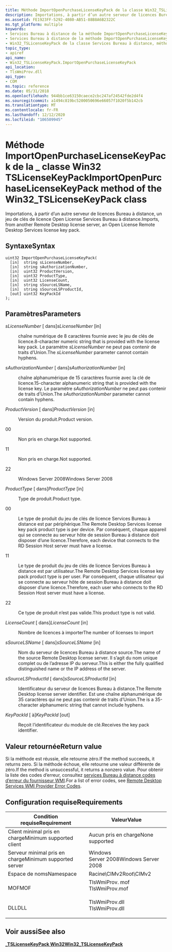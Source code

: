 ```yaml
---
title: Méthode ImportOpenPurchaseLicenseKeyPack de la classe Win32_TSLicenseKeyPack
description: Importations, à partir d’un autre serveur de licences Bureau à distance, un jeu de clés de licence Open License Services Bureau à distance.
ms.assetid: FE1923FF-5292-4080-AB51-88B8A6B2322C
ms.tgt_platform: multiple
keywords:
- Services Bureau à distance de la méthode ImportOpenPurchaseLicenseKeyPack
- Services Bureau à distance de la méthode ImportOpenPurchaseLicenseKeyPack, classe Win32_TSLicenseKeyPack
- Win32_TSLicenseKeyPack de la classe Services Bureau à distance, méthode ImportOpenPurchaseLicenseKeyPack
topic_type:
- apiref
api_name:
- Win32_TSLicenseKeyPack.ImportOpenPurchaseLicenseKeyPack
api_location:
- TlsWmiProv.dll
api_type:
- COM
ms.topic: reference
ms.date: 05/31/2018
ms.openlocfilehash: 944bb1ce63150caece2cbc247af24542fde2d4f4
ms.sourcegitcommit: a1494c819bc5200050696e66057f1020f5b142cb
ms.translationtype: MT
ms.contentlocale: fr-FR
ms.lasthandoff: 12/12/2020
ms.locfileid: "106509945"
---
```

# <a name="importopenpurchaselicensekeypack-method-of-the-win32_tslicensekeypack-class"></a><span data-ttu-id="9c02b-106">Méthode ImportOpenPurchaseLicenseKeyPack de la \_ classe Win32 TSLicenseKeyPack</span><span class="sxs-lookup"><span data-stu-id="9c02b-106">ImportOpenPurchaseLicenseKeyPack method of the Win32\_TSLicenseKeyPack class</span></span>

<span data-ttu-id="9c02b-107">Importations, à partir d’un autre serveur de licences Bureau à distance, un jeu de clés de licence Open License Services Bureau à distance.</span><span class="sxs-lookup"><span data-stu-id="9c02b-107">Imports, from another Remote Desktop license server, an Open License Remote Desktop Services license key pack.</span></span>

## <a name="syntax"></a><span data-ttu-id="9c02b-108">Syntaxe</span><span class="sxs-lookup"><span data-stu-id="9c02b-108">Syntax</span></span>


```mof
uint32 ImportOpenPurchaseLicenseKeyPack(
  [in]  string sLicenseNumber,
  [in]  string sAuthorizationNumber,
  [in]  uint32 ProductVersion,
  [in]  uint32 ProductType,
  [in]  uint32 LicenseCount,
  [in]  string sSourceLSName,
  [in]  string sSourceLSProductId,
  [out] uint32 KeyPackId
);
```



## <a name="parameters"></a><span data-ttu-id="9c02b-109">Paramètres</span><span class="sxs-lookup"><span data-stu-id="9c02b-109">Parameters</span></span>

<dl> <dt>

<span data-ttu-id="9c02b-110">*sLicenseNumber* \[ dans\]</span><span class="sxs-lookup"><span data-stu-id="9c02b-110">*sLicenseNumber* \[in\]</span></span>
</dt> <dd>

<span data-ttu-id="9c02b-111">chaîne numérique de 8 caractères fournie avec le jeu de clés de licence.</span><span class="sxs-lookup"><span data-stu-id="9c02b-111">8-character numeric string that is provided with the license key pack.</span></span> <span data-ttu-id="9c02b-112">Le paramètre *sLicenseNumber* ne peut pas contenir de traits d’Union.</span><span class="sxs-lookup"><span data-stu-id="9c02b-112">The *sLicenseNumber* parameter cannot contain hyphens.</span></span>

</dd> <dt>

<span data-ttu-id="9c02b-113">*sAuthorizationNumber* \[ dans\]</span><span class="sxs-lookup"><span data-stu-id="9c02b-113">*sAuthorizationNumber* \[in\]</span></span>
</dt> <dd>

<span data-ttu-id="9c02b-114">chaîne alphanumérique de 15 caractères fournie avec la clé de licence.</span><span class="sxs-lookup"><span data-stu-id="9c02b-114">15-character alphanumeric string that is provided with the license key.</span></span> <span data-ttu-id="9c02b-115">Le paramètre *sAuthorizationNumber* ne peut pas contenir de traits d’Union.</span><span class="sxs-lookup"><span data-stu-id="9c02b-115">The *sAuthorizationNumber* parameter cannot contain hyphens.</span></span>

</dd> <dt>

<span data-ttu-id="9c02b-116">*ProductVersion* \[ dans\]</span><span class="sxs-lookup"><span data-stu-id="9c02b-116">*ProductVersion* \[in\]</span></span>
</dt> <dd>

<span data-ttu-id="9c02b-117">Version du produit.</span><span class="sxs-lookup"><span data-stu-id="9c02b-117">Product version.</span></span>

<dt>

<span data-ttu-id="9c02b-118">0</span><span class="sxs-lookup"><span data-stu-id="9c02b-118">0</span></span>
</dt> <dd>

<span data-ttu-id="9c02b-119">Non pris en charge.</span><span class="sxs-lookup"><span data-stu-id="9c02b-119">Not supported.</span></span>

</dd> <dt>

<span data-ttu-id="9c02b-120">1</span><span class="sxs-lookup"><span data-stu-id="9c02b-120">1</span></span>
</dt> <dd>

<span data-ttu-id="9c02b-121">Non pris en charge.</span><span class="sxs-lookup"><span data-stu-id="9c02b-121">Not supported.</span></span>

</dd> <dt>

<span data-ttu-id="9c02b-122">2</span><span class="sxs-lookup"><span data-stu-id="9c02b-122">2</span></span>
</dt> <dd>

<span data-ttu-id="9c02b-123">Windows Server 2008</span><span class="sxs-lookup"><span data-stu-id="9c02b-123">Windows Server 2008</span></span>

</dd> </dl> </dd> <dt>

<span data-ttu-id="9c02b-124">*ProductType* \[ dans\]</span><span class="sxs-lookup"><span data-stu-id="9c02b-124">*ProductType* \[in\]</span></span>
</dt> <dd>

<span data-ttu-id="9c02b-125">Type de produit.</span><span class="sxs-lookup"><span data-stu-id="9c02b-125">Product type.</span></span>

<dt>

<span data-ttu-id="9c02b-126">0</span><span class="sxs-lookup"><span data-stu-id="9c02b-126">0</span></span>
</dt> <dd>

<span data-ttu-id="9c02b-127">Le type de produit du jeu de clés de licence Services Bureau à distance est par périphérique.</span><span class="sxs-lookup"><span data-stu-id="9c02b-127">The Remote Desktop Services license key pack product type is per device.</span></span> <span data-ttu-id="9c02b-128">Par conséquent, chaque appareil qui se connecte au serveur hôte de session Bureau à distance doit disposer d’une licence.</span><span class="sxs-lookup"><span data-stu-id="9c02b-128">Therefore, each device that connects to the RD Session Host server must have a license.</span></span>

</dd> <dt>

<span data-ttu-id="9c02b-129">1</span><span class="sxs-lookup"><span data-stu-id="9c02b-129">1</span></span>
</dt> <dd>

<span data-ttu-id="9c02b-130">Le type de produit du jeu de clés de licence Services Bureau à distance est par utilisateur.</span><span class="sxs-lookup"><span data-stu-id="9c02b-130">The Remote Desktop Services license key pack product type is per user.</span></span> <span data-ttu-id="9c02b-131">Par conséquent, chaque utilisateur qui se connecte au serveur hôte de session Bureau à distance doit disposer d’une licence.</span><span class="sxs-lookup"><span data-stu-id="9c02b-131">Therefore, each user who connects to the RD Session Host server must have a license.</span></span>

</dd> <dt>

<span data-ttu-id="9c02b-132">2</span><span class="sxs-lookup"><span data-stu-id="9c02b-132">2</span></span>
</dt> <dd>

<span data-ttu-id="9c02b-133">Ce type de produit n’est pas valide.</span><span class="sxs-lookup"><span data-stu-id="9c02b-133">This product type is not valid.</span></span>

</dd> </dl> </dd> <dt>

<span data-ttu-id="9c02b-134">*LicenseCount* \[ dans\]</span><span class="sxs-lookup"><span data-stu-id="9c02b-134">*LicenseCount* \[in\]</span></span>
</dt> <dd>

<span data-ttu-id="9c02b-135">Nombre de licences à importer</span><span class="sxs-lookup"><span data-stu-id="9c02b-135">The number of licenses to import</span></span>

</dd> <dt>

<span data-ttu-id="9c02b-136">*sSourceLSName* \[ dans\]</span><span class="sxs-lookup"><span data-stu-id="9c02b-136">*sSourceLSName* \[in\]</span></span>
</dt> <dd>

<span data-ttu-id="9c02b-137">Nom du serveur de licences Bureau à distance source.</span><span class="sxs-lookup"><span data-stu-id="9c02b-137">The name of the source Remote Desktop license server.</span></span> <span data-ttu-id="9c02b-138">Il s’agit du nom unique complet ou de l’adresse IP du serveur.</span><span class="sxs-lookup"><span data-stu-id="9c02b-138">This is either the fully qualified distinguished name or the IP address of the server.</span></span>

</dd> <dt>

<span data-ttu-id="9c02b-139">*sSourceLSProductId* \[ dans\]</span><span class="sxs-lookup"><span data-stu-id="9c02b-139">*sSourceLSProductId* \[in\]</span></span>
</dt> <dd>

<span data-ttu-id="9c02b-140">Identificateur du serveur de licences Bureau à distance.</span><span class="sxs-lookup"><span data-stu-id="9c02b-140">The Remote Desktop license server identifier.</span></span> <span data-ttu-id="9c02b-141">Est une chaîne alphanumérique de 35 caractères qui ne peut pas contenir de traits d’Union.</span><span class="sxs-lookup"><span data-stu-id="9c02b-141">The is a 35-character alphanumeric string that cannot include hyphens.</span></span>

</dd> <dt>

<span data-ttu-id="9c02b-142">*KeyPackId* \[ à\]</span><span class="sxs-lookup"><span data-stu-id="9c02b-142">*KeyPackId* \[out\]</span></span>
</dt> <dd>

<span data-ttu-id="9c02b-143">Reçoit l’identificateur du module de clé.</span><span class="sxs-lookup"><span data-stu-id="9c02b-143">Receives the key pack identifier.</span></span>

</dd> </dl>

## <a name="return-value"></a><span data-ttu-id="9c02b-144">Valeur retournée</span><span class="sxs-lookup"><span data-stu-id="9c02b-144">Return value</span></span>

<span data-ttu-id="9c02b-145">Si la méthode est réussie, elle retourne zéro.</span><span class="sxs-lookup"><span data-stu-id="9c02b-145">If the method succeeds, it returns zero.</span></span> <span data-ttu-id="9c02b-146">Si la méthode échoue, elle retourne une valeur différente de zéro.</span><span class="sxs-lookup"><span data-stu-id="9c02b-146">If the method is unsuccessful, it returns a nonzero value.</span></span> <span data-ttu-id="9c02b-147">Pour obtenir la liste des codes d’erreur, consultez [services Bureau à distance codes d’erreur du fournisseur WMI](terminal-services-wmi-provider-error-codes.md).</span><span class="sxs-lookup"><span data-stu-id="9c02b-147">For a list of error codes, see [Remote Desktop Services WMI Provider Error Codes](terminal-services-wmi-provider-error-codes.md).</span></span>

## <a name="requirements"></a><span data-ttu-id="9c02b-148">Configuration requise</span><span class="sxs-lookup"><span data-stu-id="9c02b-148">Requirements</span></span>



| <span data-ttu-id="9c02b-149">Condition requise</span><span class="sxs-lookup"><span data-stu-id="9c02b-149">Requirement</span></span> | <span data-ttu-id="9c02b-150">Valeur</span><span class="sxs-lookup"><span data-stu-id="9c02b-150">Value</span></span> |
|-------------------------------------|-------------------------------------------------------------------------------------------|
| <span data-ttu-id="9c02b-151">Client minimal pris en charge</span><span class="sxs-lookup"><span data-stu-id="9c02b-151">Minimum supported client</span></span><br/> | <span data-ttu-id="9c02b-152">Aucun pris en charge</span><span class="sxs-lookup"><span data-stu-id="9c02b-152">None supported</span></span><br/>                                                                 |
| <span data-ttu-id="9c02b-153">Serveur minimal pris en charge</span><span class="sxs-lookup"><span data-stu-id="9c02b-153">Minimum supported server</span></span><br/> | <span data-ttu-id="9c02b-154">Windows Server 2008</span><span class="sxs-lookup"><span data-stu-id="9c02b-154">Windows Server 2008</span></span><br/>                                                            |
| <span data-ttu-id="9c02b-155">Espace de noms</span><span class="sxs-lookup"><span data-stu-id="9c02b-155">Namespace</span></span><br/>                | <span data-ttu-id="9c02b-156">Racine\\CIMv2</span><span class="sxs-lookup"><span data-stu-id="9c02b-156">Root\\CIMv2</span></span><br/>                                                                    |
| <span data-ttu-id="9c02b-157">MOF</span><span class="sxs-lookup"><span data-stu-id="9c02b-157">MOF</span></span><br/>                      | <dl> <span data-ttu-id="9c02b-158"><dt>TlsWmiProv. mof</dt></span><span class="sxs-lookup"><span data-stu-id="9c02b-158"><dt>TlsWmiProv.mof</dt></span></span> </dl> |
| <span data-ttu-id="9c02b-159">DLL</span><span class="sxs-lookup"><span data-stu-id="9c02b-159">DLL</span></span><br/>                      | <dl> <span data-ttu-id="9c02b-160"><dt>TlsWmiProv.dll</dt></span><span class="sxs-lookup"><span data-stu-id="9c02b-160"><dt>TlsWmiProv.dll</dt></span></span> </dl> |



## <a name="see-also"></a><span data-ttu-id="9c02b-161">Voir aussi</span><span class="sxs-lookup"><span data-stu-id="9c02b-161">See also</span></span>

<dl> <dt>

[<span data-ttu-id="9c02b-162">**\_TSLicenseKeyPack Win32**</span><span class="sxs-lookup"><span data-stu-id="9c02b-162">**Win32\_TSLicenseKeyPack**</span></span>](win32-tslicensekeypack.md)
</dt> </dl>

 

 






